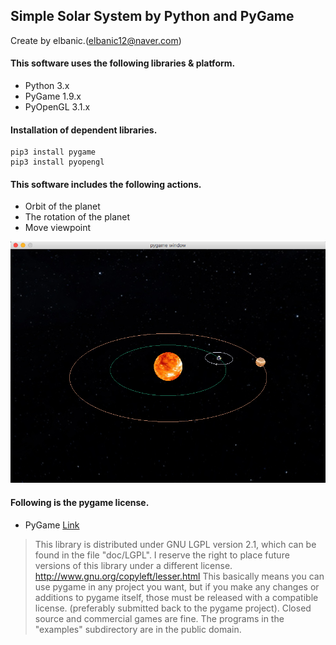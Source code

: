## Simple Solar System by Python and PyGame

Create by elbanic.(elbanic12@naver.com)

#### This software uses the following libraries & platform.
* Python 3.x
* PyGame 1.9.x
* PyOpenGL 3.1.x

#### Installation of dependent libraries.

```
pip3 install pygame
pip3 install pyopengl
```

#### This software includes the following actions.
* Orbit of the planet
* The rotation of the planet
* Move viewpoint

![screenshot](./res/screenshot.png)

#### Following is the pygame license.
* PyGame [Link](https://www.pygame.org/news)
> This library is distributed under GNU LGPL version 2.1, which can be found in the file "doc/LGPL". I reserve the right to place future versions of this library under a different license. http://www.gnu.org/copyleft/lesser.html
> This basically means you can use pygame in any project you want, but if you make any changes or additions to pygame itself, those must be released with a compatible license. (preferably submitted back to the pygame project). Closed source and commercial games are fine.
> The programs in the "examples" subdirectory are in the public domain.